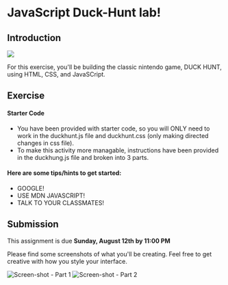 # JavaScript Duck-Hunt lab!

## Introduction

![](https://media.giphy.com/media/TWxWXeuF8rIhG/giphy.gif)

For this exercise, you'll be building the classic nintendo game, DUCK HUNT, using HTML, CSS, and JavaSCript.

## Exercise

#### Starter Code

- You have been provided with starter code, so you will ONLY need to work in the duckhunt.js file and duckhunt.css (only making directed changes in css file).
- To make this activity more managable, instructions have been provided in the duckhung.js file and broken into 3 parts. 

#### Here are some **tips/hints** to get started:

- GOOGLE!
- USE MDN JAVASCRIPT!
- TALK TO YOUR CLASSMATES!

## Submission

This assignment is due **Sunday, August 12th by 11:00 PM**

Please find some screenshots of what you'll be creating. Feel free to get creative with how you style your interface.

![Screen-shot](./images/duck-hunt-part-1.png) - Part 1
![Screen-shot](./images/duck-hunt-part-2.png) - Part 2
